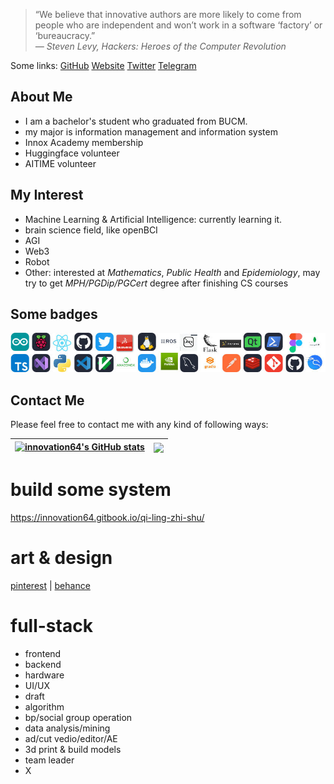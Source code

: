 
> “We believe that innovative authors are more likely to come from people who are independent and won’t work in a software ‘factory’ or ‘bureaucracy.”  
> *― Steven Levy, Hackers: Heroes of the Computer Revolution*

Some links:
[GitHub](https://github.com/innovation64)
[Website](https://davenger.top)
[Twitter](https://twitter.com/innovation641)
[Telegram](https://t.me/Tianfeng64)

## About Me

- I am a bachelor's student who graduated from BUCM.
- my major is information management and information system
- Innox Academy membership
- Huggingface volunteer
- AITIME volunteer


## My Interest

- Machine Learning & Artificial Intelligence: currently learning it.
- brain science field, like openBCI
- AGI
- Web3
- Robot
- Other: interested at _Mathematics_, _Public Health_ and _Epidemiology_, may try to get _MPH/PGDip/PGCert_ degree after finishing CS courses

## Some badges

![](https://raw.githubusercontent.com/innovation64/Picimg/main/a8fc76d777b08c6a24d3c658816c95d.jpg)


## Contact Me

Please feel free to contact me with any kind of following ways:


|[![innovation64's GitHub stats](https://github-readme-stats.vercel.app/api?username=innovation64)](https://github.com/anuraghazra/github-readme-stats) | <a href="https://github.com/innovation64"><img align="center" src="https://github-readme-stats.vercel.app/api/top-langs/?username=innovation64&layout=compact&langs_count=6&exclude_repo=undergrad&theme=buefy&hide_border=true" /></a> |
|---|---|


# build some system
https://innovation64.gitbook.io/qi-ling-zhi-shu/

# art & design 
[pinterest](https://www.pinterest.com/innovation64feng/) | [behance](https://www.behance.net/179801af)

# full-stack
- frontend
- backend
- hardware
- UI/UX
- draft
- algorithm
- bp/social group operation 
- data analysis/mining
- ad/cut vedio/editor/AE
- 3d print & build models
- team leader
- X

